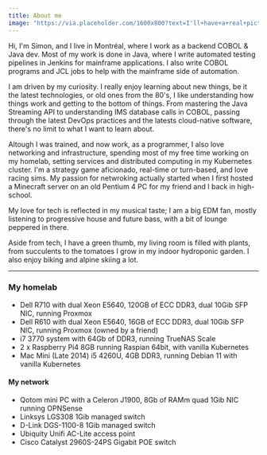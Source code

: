 ```yaml
---
title: About me
image: "https://via.placeholder.com/1600x800?text=I'll+have+a+real+picture+once+I+find+one+that's+not+way+too+old"
---
```

Hi, I'm Simon, and I live in Montréal, where I work as a backend COBOL & Java dev. Most of my work is done in Java, where I write automated testing pipelines in Jenkins for mainframe applications. I also write COBOL programs and JCL jobs to help with the mainframe side of automation.  

I am driven by my curiosity. I really enjoy learning about new things, be it the latest technologies, or old ones from the 80's, I like understanding how things work and getting to the bottom of things. From mastering the Java Streaming API to understanding IMS database calls in COBOL, passing through the latest DevOps practices and the latests cloud-native software, there's no limit to what I want to learn about.

Altough I was trained, and now work, as a programmer, I also love networking and infrastructure, spending most of my free time working on my homelab, setting services and distributed computing in my Kubernetes cluster. I'm a strategy game aficionado, real-time or turn-based, and love racing sims. My passion for netwroking actually started when I first hosted a Minecraft server on an old Pentium 4 PC for my friend and I back in high-school.

My love for tech is reflected in my musical taste; I am a big EDM fan, mostly listening to progressive house and future bass, with a bit of lounge peppered in there.

Aside from tech, I have a green thumb, my living room is filled with plants, from succulents to the tomatoes I grow in my indoor hydroponic garden. I also enjoy biking and alpine skiing a lot.

---

### My homelab
- Dell R710 with dual Xeon E5640, 120GB of ECC DDR3, dual 10Gib SFP NIC, running Proxmox
- Dell R610 with dual Xeon E5640, 16GB of ECC DDR3, dual 10Gib SFP NIC, running Proxmox (owned by a friend)
- i7 3770 system with 64Gb of DDR3, running TrueNAS Scale
- 2 x Raspberry Pi4 8GB running Raspian 64bit, with vanilla Kubernetes
- Mac Mini (Late 2014) i5 4260U, 4GB DDR3, running Debian 11 with vanilla Kubernetes

#### My network
- Qotom mini PC with a Celeron J1900, 8Gb of RAMm quad 1Gib NIC running OPNSense
- Linksys LGS308 1Gib managed switch
- D-Link DGS-1100-8 1Gib managed switch
- Ubiquity Unifi AC-Lite access point
- Cisco Catalyst 2960S-24PS Gigabit POE switch